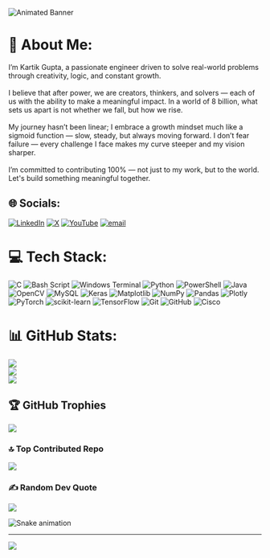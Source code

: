 ![Animated Banner](https://readme-typing-svg.herokuapp.com?size=25&duration=3000&color=FF5733&center=true&vCenter=true&lines=Hey!+I'm+Kartik;I+love+Coding;Welcome+to+my+Profile)


# 💫 About Me:
I’m Kartik Gupta, a passionate engineer driven to solve real-world problems through creativity, logic, and constant growth.<br><br>I believe that after power, we are creators, thinkers, and solvers — each of us with the ability to make a meaningful impact. In a world of 8 billion, what sets us apart is not whether we fall, but how we rise.<br><br>My journey hasn’t been linear; I embrace a growth mindset much like a sigmoid function — slow, steady, but always moving forward. I don’t fear failure — every challenge I face makes my curve steeper and my vision sharper.<br><br>I’m committed to contributing 100% — not just to my work, but to the world. Let's build something meaningful together.<br>


## 🌐 Socials:
[![LinkedIn](https://img.shields.io/badge/LinkedIn-%230077B5.svg?logo=linkedin&logoColor=white)](https://linkedin.com/in/orignlkartik1) [![X](https://img.shields.io/badge/X-black.svg?logo=X&logoColor=white)](https://x.com/Orignlkartik1) [![YouTube](https://img.shields.io/badge/YouTube-%23FF0000.svg?logo=YouTube&logoColor=white)](https://youtube.com/@Coldengineers) [![email](https://img.shields.io/badge/Email-D14836?logo=gmail&logoColor=white)](mailto:kartik964364@gmail.com) 

# 💻 Tech Stack:
![C](https://img.shields.io/badge/c-%2300599C.svg?style=flat&logo=c&logoColor=white) ![Bash Script](https://img.shields.io/badge/bash_script-%23121011.svg?style=flat&logo=gnu-bash&logoColor=white) ![Windows Terminal](https://img.shields.io/badge/Windows%20Terminal-%234D4D4D.svg?style=flat&logo=windows-terminal&logoColor=white) ![Python](https://img.shields.io/badge/python-3670A0?style=flat&logo=python&logoColor=ffdd54) ![PowerShell](https://img.shields.io/badge/PowerShell-%235391FE.svg?style=flat&logo=powershell&logoColor=white) ![Java](https://img.shields.io/badge/java-%23ED8B00.svg?style=flat&logo=openjdk&logoColor=white) ![OpenCV](https://img.shields.io/badge/opencv-%23white.svg?style=flat&logo=opencv&logoColor=white) ![MySQL](https://img.shields.io/badge/mysql-4479A1.svg?style=flat&logo=mysql&logoColor=white) ![Keras](https://img.shields.io/badge/Keras-%23D00000.svg?style=flat&logo=Keras&logoColor=white) ![Matplotlib](https://img.shields.io/badge/Matplotlib-%23ffffff.svg?style=flat&logo=Matplotlib&logoColor=black) ![NumPy](https://img.shields.io/badge/numpy-%23013243.svg?style=flat&logo=numpy&logoColor=white) ![Pandas](https://img.shields.io/badge/pandas-%23150458.svg?style=flat&logo=pandas&logoColor=white) ![Plotly](https://img.shields.io/badge/Plotly-%233F4F75.svg?style=flat&logo=plotly&logoColor=white) ![PyTorch](https://img.shields.io/badge/PyTorch-%23EE4C2C.svg?style=flat&logo=PyTorch&logoColor=white) ![scikit-learn](https://img.shields.io/badge/scikit--learn-%23F7931E.svg?style=flat&logo=scikit-learn&logoColor=white) ![TensorFlow](https://img.shields.io/badge/TensorFlow-%23FF6F00.svg?style=flat&logo=TensorFlow&logoColor=white) ![Git](https://img.shields.io/badge/git-%23F05033.svg?style=flat&logo=git&logoColor=white) ![GitHub](https://img.shields.io/badge/github-%23121011.svg?style=flat&logo=github&logoColor=white) ![Cisco](https://img.shields.io/badge/cisco-%23049fd9.svg?style=flat&logo=cisco&logoColor=black)
# 📊 GitHub Stats:
![](https://github-readme-stats.vercel.app/api?username=orignlkartik1&theme=shadow_green&hide_border=false&include_all_commits=false&count_private=false)<br/>
![](https://nirzak-streak-stats.vercel.app/?user=orignlkartik1&theme=shadow_green&hide_border=false)<br/>
![](https://github-readme-stats.vercel.app/api/top-langs/?username=orignlkartik1&theme=shadow_green&hide_border=false&include_all_commits=false&count_private=false&layout=compact)

## 🏆 GitHub Trophies
![](https://github-profile-trophy.vercel.app/?username=orignlkartik1&theme=radical&no-frame=false&no-bg=true&margin-w=4)

### 🔝 Top Contributed Repo
![](https://github-contributor-stats.vercel.app/api?username=orignlkartik1&limit=5&theme=dark&combine_all_yearly_contributions=true) 

### ✍️ Random Dev Quote
![](https://quotes-github-readme.vercel.app/api?type=horizontal&theme=radical)

![Snake animation](https://github.com/yourusername/yourusername/blob/output/github-contribution-grid-snake.svg)


---
[![](https://visitcount.itsvg.in/api?id=orignlkartik1&icon=0&color=0)](https://visitcount.itsvg.in)


<!-- Proudly created with GPRM ( https://gprm.itsvg.in ) -->
